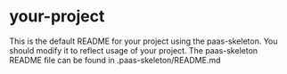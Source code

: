 your-project
=============

This is the default README for your project using the paas-skeleton. You should
modify it to reflect usage of your project. The paas-skeleton README file can be
found in .paas-skeleton/README.md

